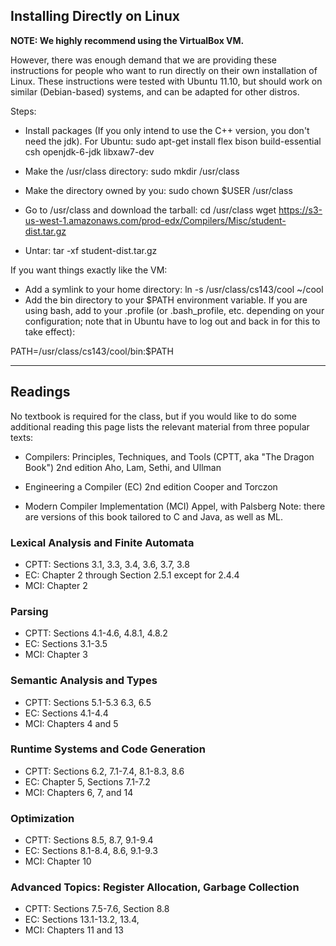 ## Installing Directly on Linux
**NOTE: We highly recommend using the VirtualBox VM.**

However, there was enough demand that we are providing these instructions for people who want to run directly on their own installation of Linux. These instructions were tested with Ubuntu 11.10, but should work on similar (Debian-based) systems, and can be adapted for other distros.

Steps:

- Install packages (If you only intend to use the C++ version, you don't need the jdk). For Ubuntu:
sudo apt-get install flex bison build-essential csh openjdk-6-jdk libxaw7-dev

- Make the /usr/class directory:
sudo mkdir /usr/class
- Make the directory owned by you:
sudo chown $USER /usr/class
- Go to /usr/class and download the tarball:
cd /usr/class
wget https://s3-us-west-1.amazonaws.com/prod-edx/Compilers/Misc/student-dist.tar.gz
- Untar:
tar -xf student-dist.tar.gz

If you want things exactly like the VM:

- Add a symlink to your home directory:
ln -s /usr/class/cs143/cool ~/cool
- Add the bin directory to your $PATH environment variable. If you are using bash, add to your .profile (or .bash_profile, etc. depending on your configuration; note that in Ubuntu have to log out and back in for this to take effect):

PATH=/usr/class/cs143/cool/bin:$PATH

****

## Readings
No textbook is required for the class, but if you would like to do some additional reading this page lists the relevant material from three popular texts:

- Compilers: Principles, Techniques, and Tools (CPTT, aka "The Dragon Book")
2nd edition
Aho, Lam, Sethi, and Ullman

- Engineering a Compiler (EC)
2nd edition
Cooper and Torczon

- Modern Compiler Implementation (MCI)
Appel, with Palsberg
Note: there are versions of this book tailored to C and Java, as well as ML.

### Lexical Analysis and Finite Automata

- CPTT: Sections 3.1, 3.3, 3.4, 3.6, 3.7, 3.8
- EC: Chapter 2 through Section 2.5.1 except for 2.4.4
- MCI: Chapter 2

### Parsing
- CPTT: Sections 4.1-4.6, 4.8.1, 4.8.2
- EC: Sections 3.1-3.5
- MCI: Chapter 3

### Semantic Analysis and Types
- CPTT: Sections 5.1-5.3 6.3, 6.5
- EC: Sections 4.1-4.4
- MCI: Chapters 4 and 5

### Runtime Systems and Code Generation
- CPTT: Sections 6.2, 7.1-7.4, 8.1-8.3, 8.6
- EC: Chapter 5, Sections 7.1-7.2
- MCI: Chapters 6, 7, and 14

### Optimization
- CPTT: Sections 8.5, 8.7, 9.1-9.4
- EC: Sections 8.1-8.4, 8.6, 9.1-9.3
- MCI: Chapter 10

### Advanced Topics: Register Allocation, Garbage Collection
- CPTT: Sections 7.5-7.6, Section 8.8
- EC: Sections 13.1-13.2, 13.4,
- MCI: Chapters 11 and 13
